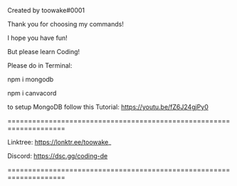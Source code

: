 Created by toowake#0001

Thank you for choosing my commands!

I hope you have fun!

But please learn Coding!


Please do in Terminal:

npm i mongodb

npm i canvacord

to setup MongoDB follow this Tutorial: https://youtu.be/fZ6J24gjPy0

====================================================================

Linktree: https://lonktr.ee/toowake_

Discord: https://dsc.gg/coding-de

====================================================================

